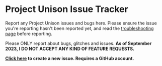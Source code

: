 # Project Unison Issue Tracker
Report any Project Unison issues and bugs here. Please ensure the issue you're reporting hasn't been reported yet, and read the [troubleshooting page](https://github.com/Project-Unison/Wiki/wiki/Troubleshooting) before reporting.

Please ONLY report about bugs, glitches and issues. __**As of September 2023, I DO NOT ACCEPT ANY KIND OF FEATURE REQUESTS.**__

**[Click here](https://github.com/Project-Unison/Issue-Tracker/issues/new) to create a new issue. Requires a GitHub account.**
